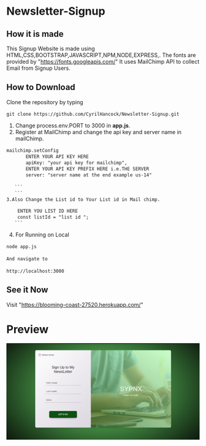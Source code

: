 # Newsletter-Signup
## How it is made
  This Signup Website is made using HTML,CSS,BOOTSTRAP,JAVASCRIPT,NPM,NODE,EXPRESS,.
 The fonts are provided by "https://fonts.googleapis.com/"
 It uses MailChimp API to collect Email from Signup Users. 
## How to Download
Clone the repository by typing
```
git clone https://github.com/CyrilHancock/Newsletter-Signup.git
```
1. Change process.env.PORT to 3000 in **app.js**.
2. Register at MailChimp  and change the api key and server name in mailChimp.
 ```  
 mailchimp.setConfig
        ENTER YOUR API KEY HERE
        apiKey: "your api key for mailchimp",
        ENTER YOUR API KEY PREFIX HERE i.e.THE SERVER
        server: "server name at the end example us-14"
    
    ```
    ```
 3.Also Change the List id to Your List id in Mail chimp.
  ```
        ENTER YOU LIST ID HERE
        const listId = "list id ";
       ```    
4. For Running on Local

```
node app.js

And navigate to

http://localhost:3000
```
## See it Now
Visit "https://blooming-coast-27520.herokuapp.com/"

# Preview
![This is an image](/images/newslettersignup.png)

